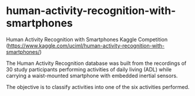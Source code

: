 # human-activity-recognition-with-smartphones
Human Activity Recognition with Smartphones Kaggle Competition (https://www.kaggle.com/uciml/human-activity-recognition-with-smartphones/)


The Human Activity Recognition database was built from the recordings of 30 study participants performing activities of daily 
living (ADL) while carrying a waist-mounted smartphone with embedded inertial sensors. 

The objective is to classify activities into one of the six activities performed.
